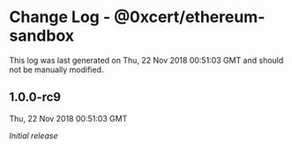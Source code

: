 # Change Log - @0xcert/ethereum-sandbox

This log was last generated on Thu, 22 Nov 2018 00:51:03 GMT and should not be manually modified.

## 1.0.0-rc9
Thu, 22 Nov 2018 00:51:03 GMT

*Initial release*

